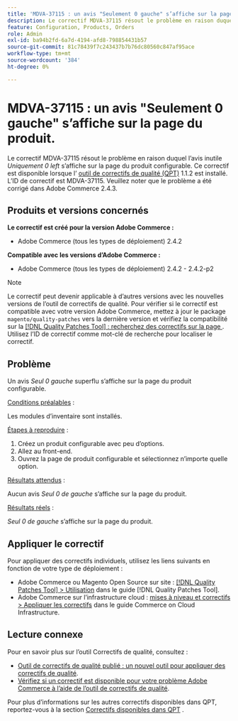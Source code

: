 ```yaml
---
title: 'MDVA-37115 : un avis "Seulement 0 gauche" s’affiche sur la page du produit.'
description: Le correctif MDVA-37115 résout le problème en raison duquel l’avis inutile *Seul 0 gauche* s’affiche sur la page du produit configurable. Ce correctif est disponible lorsque l’[outil de correctifs de qualité (QPT)](https://experienceleague.adobe.com/fr/docs/commerce-knowledge-base/kb/announcements/commerce-announcements/magento-quality-patches-released-new-tool-to-self-serve-quality-patches) 1.1.2 est installé. L’ID de correctif est MDVA-37115. Veuillez noter que le problème a été corrigé dans Adobe Commerce 2.4.3.
feature: Configuration, Products, Orders
role: Admin
exl-id: ba94b2fd-6a7d-4194-afd8-798854431b57
source-git-commit: 81c78439f7c243437b7b76dc80560c847af95ace
workflow-type: tm+mt
source-wordcount: '384'
ht-degree: 0%

---
```


# MDVA-37115 : un avis &quot;Seulement 0 gauche&quot; s’affiche sur la page du produit.

Le correctif MDVA-37115 résout le problème en raison duquel l’avis inutile *Uniquement 0 left* s’affiche sur la page du produit configurable. Ce correctif est disponible lorsque l’ [outil de correctifs de qualité (QPT)](https://experienceleague.adobe.com/fr/docs/commerce-knowledge-base/kb/announcements/commerce-announcements/magento-quality-patches-released-new-tool-to-self-serve-quality-patches) 1.1.2 est installé. L’ID de correctif est MDVA-37115. Veuillez noter que le problème a été corrigé dans Adobe Commerce 2.4.3.

## Produits et versions concernés

**Le correctif est créé pour la version Adobe Commerce :**

* Adobe Commerce (tous les types de déploiement) 2.4.2

**Compatible avec les versions d’Adobe Commerce :**

* Adobe Commerce (tous les types de déploiement) 2.4.2 - 2.4.2-p2

>[!NOTE]
>
>Le correctif peut devenir applicable à d’autres versions avec les nouvelles versions de l’outil de correctifs de qualité. Pour vérifier si le correctif est compatible avec votre version Adobe Commerce, mettez à jour le package `magento/quality-patches` vers la dernière version et vérifiez la compatibilité sur la [[!DNL Quality Patches Tool] : recherchez des correctifs sur la page ](https://experienceleague.adobe.com/fr/docs/commerce-knowledge-base/kb/announcements/commerce-announcements/magento-quality-patches-released-new-tool-to-self-serve-quality-patches). Utilisez l’ID de correctif comme mot-clé de recherche pour localiser le correctif.

## Problème

Un avis *Seul 0 gauche* superflu s’affiche sur la page du produit configurable.

<u>Conditions préalables</u> :

Les modules d’inventaire sont installés.

<u>Étapes à reproduire</u> :

1. Créez un produit configurable avec peu d’options.
1. Allez au front-end.
1. Ouvrez la page de produit configurable et sélectionnez n’importe quelle option.

<u>Résultats attendus</u> :

Aucun avis *Seul 0 de gauche* s’affiche sur la page du produit.

<u>Résultats réels</u> :

*Seul 0 de gauche* s’affiche sur la page du produit.

## Appliquer le correctif

Pour appliquer des correctifs individuels, utilisez les liens suivants en fonction de votre type de déploiement :

* Adobe Commerce ou Magento Open Source sur site : [[!DNL Quality Patches Tool] > Utilisation](/help/tools/quality-patches-tool/usage.md) dans le guide [!DNL Quality Patches Tool].
* Adobe Commerce sur l’infrastructure cloud : [mises à niveau et correctifs > Appliquer les correctifs](https://experienceleague.adobe.com/docs/commerce-cloud-service/user-guide/develop/upgrade/apply-patches.html?lang=fr) dans le guide Commerce on Cloud Infrastructure.

## Lecture connexe

Pour en savoir plus sur l’outil Correctifs de qualité, consultez :

* [Outil de correctifs de qualité publié : un nouvel outil pour appliquer des correctifs de qualité](https://experienceleague.adobe.com/fr/docs/commerce-knowledge-base/kb/announcements/commerce-announcements/magento-quality-patches-released-new-tool-to-self-serve-quality-patches).
* [Vérifiez si un correctif est disponible pour votre problème Adobe Commerce à l’aide de l’outil de correctifs de qualité](/help/tools/quality-patches-tool/patches-available-in-qpt/check-patch-for-magento-issue-with-magento-quality-patches.md).

Pour plus d’informations sur les autres correctifs disponibles dans QPT, reportez-vous à la section [Correctifs disponibles dans QPT](https://support.magento.com/hc/en-us/sections/360010506631-Patches-available-in-MQP-tool-) .
